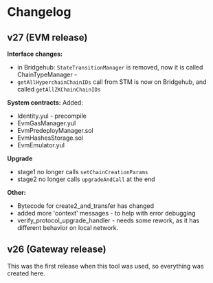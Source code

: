 # Changelog


## v27 (EVM release)

**Interface changes:**
* in Bridgehub: `StateTransitionManager` is removed, now it is called ChainTypeManager - 
* `getAllHyperchainChainIDs` call from STM is now on Bridgehub, and called `getAllZKChainChainIDs`

**System contracts:**
Added:
* Identity.yul - precompile
* EvmGasManager.yul
* EvmPredeployManager.sol
* EvmHashesStorage.sol
* EvmEmulator.yul

**Upgrade**

* stage1 no longer calls `setChainCreationParams`
* stage2 no longer calls `upgradeAndCall` at the end


**Other:**

* Bytecode for create2_and_transfer has changed
* added more 'context' messages - to help with error debugging
* verify_protocol_upgrade_handler - needs some rework, as it has different behavior on local network.



## v26 (Gateway release) 

This was the first release when this tool was used, so everything was created here.